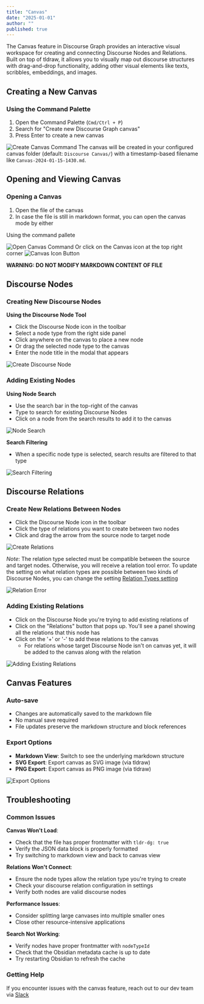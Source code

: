 ```yaml
---
title: "Canvas"
date: "2025-01-01"
author: ""
published: true
---
```

The Canvas feature in Discourse Graph provides an interactive visual workspace for creating and connecting Discourse Nodes and Relations. Built on top of tldraw, it allows you to visually map out discourse structures with drag-and-drop functionality, adding other visual elements like texts, scribbles, embeddings, and images.

## Creating a New Canvas

### Using the Command Palette

1. Open the Command Palette (`Cmd/Ctrl + P`)
2. Search for "Create new Discourse Graph canvas"
3. Press Enter to create a new canvas

![Create Canvas Command](/docs/obsidian/create-canvas-command.png)
The canvas will be created in your configured canvas folder (default: `Discourse Canvas/`) with a timestamp-based filename like `Canvas-2024-01-15-1430.md`.

## Opening and Viewing Canvas

### Opening a Canvas
1. Open the file of the canvas
2. In case the file is still in markdown format, you can open the canvas mode by either

Using the command pallete

![Open Canvas Command](/docs/obsidian/open-canvas-command.png)
Or click on the Canvas icon at the top right corner
![Canvas Icon Button](/docs/obsidian/canvas-icon-button.png)


**WARNING: DO NOT MODIFY MARKDOWN CONTENT OF FILE**

## Discourse Nodes

### Creating New Discourse Nodes

**Using the Discourse Node Tool**
   - Click the Discourse Node icon in the toolbar
   - Select a node type from the right side panel
   - Click anywhere on the canvas to place a new node
   - Or drag the selected node type to the canvas
   - Enter the node title in the modal that appears

![Create Discourse Node](/docs/obsidian/create-discourse-node.gif)


### Adding Existing Nodes

**Using Node Search**
   - Use the search bar in the top-right of the canvas
   - Type to search for existing Discourse Nodes
   - Click on a node from the search results to add it to the canvas

![Node Search](/docs/obsidian/node-search.gif)

**Search Filtering**
   - When a specific node type is selected, search results are filtered to that type

![Search Filtering](/docs/obsidian/search-filtering.gif)


## Discourse Relations
### Create New Relations Between Nodes
   - Click the Discourse Node icon in the toolbar
   - Click the type of relations you want to create between two nodes
   - Click and drag the arrow from the source node to target node

   ![Create Relations](/docs/obsidian/create-relations.gif)

   *Note*: The relation type selected must be compatible between the source and target nodes. Otherwise, you will receive a relation tool error. To update the setting on what relation types are possible between two kinds of Discourse Nodes, you can change the setting [Relation Types setting](./relationship-types#configuring-valid-relationships)

   ![Relation Error](/docs/obsidian/relation-error.png)
### Adding Existing Relations
   - Click on the Discourse Node you're trying to add existing relations of
   - Click on the "Relations" button that pops up. You'll see a panel showing all the relations that this node has
   - Click on the '+' or '-' to add these relations to the canvas
      + For relations whose target Discourse Node isn't on canvas yet, it will be added to the canvas along with the relation


   ![Adding Existing Relations](/docs/obsidian/adding-existing-relations.gif)

## Canvas Features

### Auto-save

- Changes are automatically saved to the markdown file
- No manual save required
- File updates preserve the markdown structure and block references

### Export Options

- **Markdown View**: Switch to see the underlying markdown structure
- **SVG Export**: Export canvas as SVG image (via tldraw)
- **PNG Export**: Export canvas as PNG image (via tldraw)

![Export Options](/docs/obsidian/export-options.png)

## Troubleshooting

### Common Issues

**Canvas Won't Load**:
- Check that the file has proper frontmatter with `tldr-dg: true`
- Verify the JSON data block is properly formatted
- Try switching to markdown view and back to canvas view

**Relations Won't Connect**:
- Ensure the node types allow the relation type you're trying to create
- Check your discourse relation configuration in settings
- Verify both nodes are valid discourse nodes

**Performance Issues**:
- Consider splitting large canvases into multiple smaller ones
- Close other resource-intensive applications

**Search Not Working**:
- Verify nodes have proper frontmatter with `nodeTypeId`
- Check that the Obsidian metadata cache is up to date
- Try restarting Obsidian to refresh the cache

### Getting Help

If you encounter issues with the canvas feature, reach out to our dev team via [Slack](https://join.slack.com/t/discoursegraphs/shared_invite/zt-37xklatti-cpEjgPQC0YyKYQWPNgAkEg)